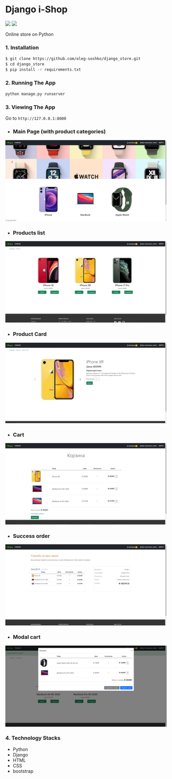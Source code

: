 # Django i-Shop
![](https://img.shields.io/pypi/pyversions/django)
![](https://img.shields.io/pypi/v/django?color=gre&label=django)

  Online store on Python
### 1. Installation

```bash
$ git clone https://github.com/oleg-soshko/django_store.git
$ cd django_store
$ pip install -r requirements.txt
```

### 2. Running The App

```bash
python manage.py runserver
```

### 3. Viewing The App

Go to `http://127.0.0.1:8000`

- ### Main Page (with product categories)

![1](/site_images/1.jpg)

- ### Products list

![1](/site_images/2.jpg)

- ### Product Card

![1](/site_images/3.jpg)

- ### Cart

![1](/site_images/4.jpg)

- ### Success order

![1](/site_images/5.jpg)

- ### Modal cart

![1](/site_images/6.jpg)


### 4. Technology Stacks
- Python
- Django
- HTML
- CSS
- bootstrap

